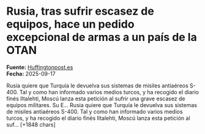 # Rusia, tras sufrir escasez de equipos, hace un pedido excepcional de armas a un país de la OTAN

**Fuente:** [Huffingtonpost.es](https://www.huffingtonpost.es/sociedad/rusia-sufrir-escasez-equipos-pedido-excepcional-armas-pais-otan.html)  
**Fecha:** 2025-09-17

<![CDATA[<p>Rusia quiere que Turquía le devuelva sus sistemas de misiles antiaéreos S-400. Tal y como han informado varios medios turcos, y ha recogido el diario finés Iltalehti, Moscú lanza esta petición al sufrir una grave escasez de equipos militares. Su E…

Rusia quiere que Turquía le devuelva sus sistemas de misiles antiaéreos S-400. Tal y como han informado varios medios turcos, y ha recogido el diario finés Iltalehti, Moscú lanza esta petición al suf… [+1848 chars]
